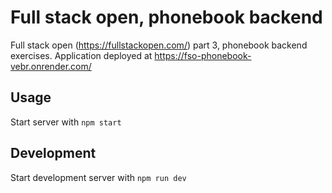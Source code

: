 # Full stack open, phonebook backend
Full stack open (https://fullstackopen.com/) part 3, phonebook backend exercises.
Application deployed at https://fso-phonebook-vebr.onrender.com/

## Usage
Start server with `npm start`

## Development
Start development server with `npm run dev`